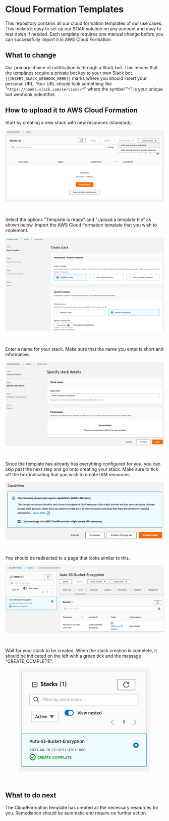 # Cloud Formation Templates
This repository contains all our cloud formation templates of our use cases. This makes it easy to set up our SOAR solution on any account and easy to tear down if needed. Each template requires one manual change before you can successfully import it in AWS Cloud Formation. 

## What to change
Our primary choice of notification is through a Slack bot. This means that the templates require a private bot key to your own Slack bot. `{{INSERT_SLACK_WEBHOOK_HERE}}` marks where you should insert your personal URL. Your URL should look something like
"`https://hooks.slack.com/services/*`" where the symbol "`*`" is your unique bot webhook indentifier. 

## How to upload it to AWS Cloud Formation
Start by creating a new stack with new resources (standard).

<p align="center">
  <img src="images/new-stack.png" />
</p>
</br>

Select the options "Template is ready" and "Upload a template file" as shown below. Import the AWS Cloud Formation template that you wish to implement.

<p align="center">
  <img src="images/upload-template.png" />
</p>
</br>

Enter a name for your stack. Make sure that the name you enter is short and informative.

<p align="center">
  <img src="images/stack-name.png" />
</p>
</br>

Since the template has already has everything configured for you, you can skip past the next step and go onto creating your stack. Make sure to tick off the box indicating that you wish to create IAM resources.

<p align="center">
  <img src="images/create-stack.png" />
</p>
</br>

You should be redirected to a page that looks similar to this. 

<p align="center">
  <img src="images/stack-in-progress.png" />
</p>
</br>

Wait for your stack to be created. When the stack creation is complete, it should be indicated on the left with a green tick and the message "CREATE_COMPLETE".

<p align="center">
  <img src="images/completed-stack.png" />
</p>
</br>

## What to do next
The CloudFormation template has created all the necessary resources for you. Remediation should be automatic and require no further action.